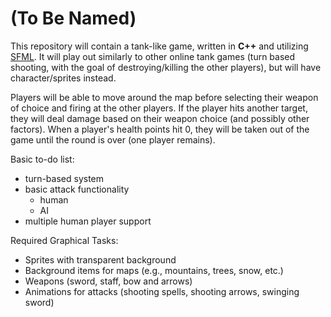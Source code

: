 (To Be Named)
====

This repository will contain a tank-like game, written in **C++** and utilizing [SFML](http://www.sfml-dev.org/).
It will play out similarly to other online tank games (turn based shooting, with the goal of destroying/killing the other players), but will have character/sprites instead.

Players will be able to move around the map before selecting their weapon of choice and firing at the other players. If the player hits another target, they will deal damage based on their weapon choice (and possibly other factors). When a player's health points hit 0, they will be taken out of the game until the round is over (one player remains).

Basic to-do list:
- turn-based system
- basic attack functionality
  - human
  - AI
- multiple human player support

Required Graphical Tasks:
- Sprites with transparent background
- Background items for maps (e.g., mountains, trees, snow, etc.)
- Weapons (sword, staff, bow and arrows)
- Animations for attacks (shooting spells, shooting arrows, swinging sword)